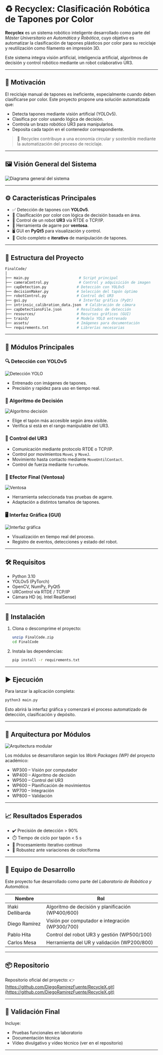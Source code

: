 
# ♻️ Recyclex: Clasificación Robótica de Tapones por Color

**Recyclex** es un sistema robótico inteligente desarrollado como parte del *Máster Universitario en Automática y Robótica*, cuyo objetivo es automatizar la clasificación de tapones plásticos por color para su reciclaje y reutilización como filamento en impresión 3D.  

Este sistema integra visión artificial, inteligencia artificial, algoritmos de decisión y control robótico mediante un robot colaborativo UR3.

---

## 🧠 Motivación

El reciclaje manual de tapones es ineficiente, especialmente cuando deben clasificarse por color. Este proyecto propone una solución automatizada que:

- Detecta tapones mediante visión artificial (YOLOv5).
- Clasifica por color usando lógica de decisión.
- Controla un brazo robótico UR3 para manipularlos.
- Deposita cada tapón en el contenedor correspondiente.

> 🌱 Recyclex contribuye a una economía circular y sostenible mediante la automatización del proceso de reciclaje.

---

## 🖼️ Visión General del Sistema

![Diagrama general del sistema](assets/overview.png)

---

## ⚙️ Características Principales

- ✅ Detección de tapones con **YOLOv5**.
- 🎨 Clasificación por color con lógica de decisión basada en área.
- 🤖 Control de un robot **UR3** vía RTDE o TCP/IP.
- 🧲 Herramienta de agarre por **ventosa**.
- 🖥️ GUI en **PyQt5** para visualización y control.
- 🔁 Ciclo completo e **iterativo** de manipulación de tapones.

---

## 📂 Estructura del Proyecto

```bash
FinalCode/
│
├── main.py                       # Script principal
├── cameraControl.py              # Control y adquisición de imagen
├── capDetection.py              # Detección con YOLOv5
├── decisionMaker.py             # Selección del tapón óptimo
├── robotControl.py              # Control del UR3
├── gui.py                        # Interfaz gráfica (PyQt)
├── intrinsic_calibration_data.json  # Calibración de cámara
├── capDetectionsFile.json       # Resultados de detección
├── resources/                   # Recursos gráficos (GUI)
├── train3/                      # Modelo YOLO entrenado
├── assets/                      # Imágenes para documentación
└── requirements.txt             # Librerías necesarias
```

---

## 📸 Módulos Principales

### 🔍 Detección con YOLOv5
![Detección YOLO](assets/yolo_detection.png)
- Entrenado con imágenes de tapones.
- Precisión y rapidez para uso en tiempo real.

### 🧠 Algoritmo de Decisión
![Algoritmo decisión](assets/decision_logic.png)
- Elige el tapón más accesible según área visible.
- Verifica si está en el rango manipulable del UR3.

### 🤖 Control del UR3
- Comunicación mediante protocolo RTDE o TCP/IP.
- Control por movimientos `MoveL` y `MoveJ`.
- Movimiento hasta contacto mediante `MoveUntilContact`.
- Control de fuerza mediante `forceMode`.

### 🧲 Efector Final (Ventosa)
![Ventosa](assets/gripper_tool.png)
- Herramienta seleccionada tras pruebas de agarre.
- Adaptación a distintos tamaños de tapones.

### 🖥️ Interfaz Gráfica (GUI)
![Interfaz gráfica](assets/gui.png)
- Visualización en tiempo real del proceso.
- Registro de eventos, detecciones y estado del robot.

---

## 🛠️ Requisitos

- Python 3.10
- YOLOv5 (PyTorch)
- OpenCV, NumPy, PyQt5
- URControl vía RTDE / TCP/IP
- Cámara HD (ej. Intel RealSense)

---

## 🚀 Instalación

1. Clona o descomprime el proyecto:
   ```bash
   unzip FinalCode.zip
   cd FinalCode
   ```

2. Instala las dependencias:
   ```bash
   pip install -r requirements.txt
   ```

---

## ▶️ Ejecución

Para lanzar la aplicación completa:
```bash
python3 main.py
```
Esto abrirá la interfaz gráfica y comenzará el proceso automatizado de detección, clasificación y depósito.

---

## 🧩 Arquitectura por Módulos

![Arquitectura modular](assets/architecture.png)

Los módulos se desarrollaron según los *Work Packages (WP)* del proyecto académico:

- WP300 – Visión por computador
- WP400 – Algoritmo de decisión
- WP500 – Control del UR3
- WP600 – Planificación de movimientos
- WP700 – Integración
- WP800 – Validación

---

## 📈 Resultados Esperados

- ✔️ Precisión de detección > 90%
- ⏱️ Tiempo de ciclo por tapón < 5 s
- 🔁 Procesamiento iterativo continuo
- 🧩 Robustez ante variaciones de color/forma

---

## 👥 Equipo de Desarrollo

Este proyecto fue desarrollado como parte del *Laboratorio de Robótica y Automática*.

| Nombre               | Rol                                              |
|----------------------|--------------------------------------------------|
| Iñaki Dellibarda     | Algoritmo de decisión y planificación (WP400/600)|
| Diego Ramírez        | Visión por computador e integración (WP300/700)  |
| Pablo Hita           | Control del robot UR3 y gestión (WP500/100)      |
| Carlos Mesa          | Herramienta del UR y validación (WP200/800)      |

---

## 📦 Repositorio

Repositorio oficial del proyecto:
👉 [https://github.com/DiegoRamirezFuente/RecycleX.git](https://github.com/DiegoRamirezFuente/RecycleX.git)

---

## 🧪 Validación Final

Incluye:

- Pruebas funcionales en laboratorio
- Documentación técnica
- Vídeo divulgativo y vídeo técnico (ver en el repositorio)

---

